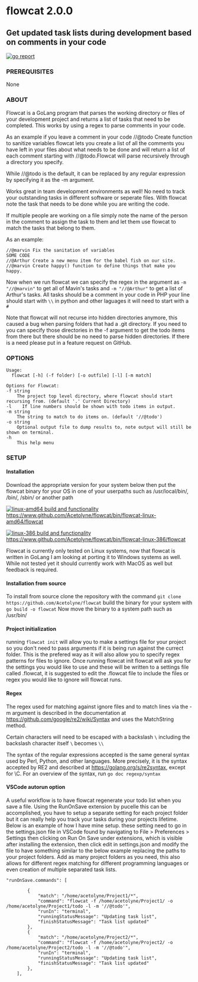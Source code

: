 # flowcat 2.0.0

## Get updated task lists during development based on comments in your code

<a href="https://goreportcard.com/report/github.com/Acetolyne/flowcat" target="_blank"><img src="https://goreportcard.com/badge/github.com/Acetolyne/flowcat?style=flat&logo=none" alt="go report" /></a>

### PREREQUISITES

None

### ABOUT

Flowcat is a GoLang program that parses the working directory or files of your development project and returns a list of tasks that need to be completed. This works by using a regex to parse comments in your code.

As an example if you leave a comment in your code //@todo Create function to sanitize variables
flowcat lets you create a list of all the comments you have left in your files about what needs to be done and will return a list of each comment starting with //@todo.Flowcat will parse recursively through a directory you specify.

While //@todo is the default, it can be replaced by any regular expression by specifying it as the -m argument.

Works great in team development environments as well! No need to track your outstanding tasks in different software or seperate files. With flowcat note the task that needs to be done while you are writing the code.

If multiple people are working on a file simply note the name of the person in the comment to assign the task to them and let them use flowcat to match the tasks that belong to them.

As an example:

```golang
//@marvin Fix the sanitation of variables
SOME CODE
//@Arthur Create a new menu item for the babel fish on our site.
//@marvin Create happy() function to define things that make you happy.
```

Now when we run flowcat we can specify the regex in the argument as ```-m "//@marvin"``` to get all of Mavin's tasks and ```-m "//@Arthur"``` to get a list of Arthur's tasks. All tasks should be a comment in your code in PHP your line should start with ```\\``` in python and other laguages it will need to start with a ```#```

Note that flowcat will not recurse into hidden directories anymore, this caused a bug when parsing folders that had a .git directory.
If you need to you can specify those directories in the -f argument to get the todo items from there but there should be no need to parse hidden directories.
If there is a need please put in a feature request on GitHub.

### OPTIONS
```
Usage:
  flowcat [-h] (-f folder) [-o outfile] [-l] [-m match]

Options for Flowcat:
-f string
    The project top level directory, where flowcat should start recursing from. (default '.' Current Directory)
-l    If line numbers should be shown with todo items in output.
-m string
    The string to match to do items on. (default '//@todo')
-o string
    Optional output file to dump results to, note output will still be shown on terminal.
-h
    This help menu
```

### SETUP

#### Installation
Download the appropriate version for your system below then put the flowcat binary for your OS in one of your userpaths such as /usr/local/bin/, /bin/, /sbin/ or another path

[![linux-amd64 build and functionality](https://github.com/Acetolyne/flowcat/actions/workflows/linux-amd64%20build%20and%20functionality.yml/badge.svg?branch=master)](https://github.com/Acetolyne/flowcat/actions/workflows/linux-amd64%20build%20and%20functionality.yml) https://www.github.com/Acetolyne/flowcat/bin/flowcat-linux-amd64/flowcat

[![linux-386 build and functionality](https://github.com/Acetolyne/flowcat/actions/workflows/linux-386%20build%20and%20functionality.yml/badge.svg?branch=master)](https://github.com/Acetolyne/flowcat/actions/workflows/linux-386%20build%20and%20functionality.yml) https://www.github.com/Acetolyne/flowcat/bin/flowcat-linux-386/flowcat



Flowcat is currently only tested on Linux systems, now that flowcat is written in GoLang I am looking at porting it to Windows systems as well. While not tested yet it should currently work with MacOS as well but feedback is required.

#### Installation from source

To install from source clone the repository with the command ```git clone https://github.com/Acetolyne/flowcat```
build the binary for your system with ```go build -o flowcat```
Now move the binary to a system path such as /usr/bin/

#### Project initialization
running ```flowcat init``` will allow you to make a settings file for your project so you don't need to pass arguments if it is being run against the currect folder. This is the prefered way as it will also allow you to specify regex patterns for files to ignore. Once running flowcat init flowcat will ask you for the settings you would like to use and these will be written to a settings file called .flowcat, it is suggested to edit the .flowcat file to include the files or regex you would like to ignore will flowcat runs.

#### Regex
The regex used for matching against ignore files and to match lines via the -m argument is described in the documentation at https://github.com/google/re2/wiki/Syntax and uses the MatchString method.

Certain characters will need to be escaped with a backslash ```\``` including the backslash character itself ```\``` becomes ```\\```

The syntax of the regular expressions accepted is the same general syntax used by Perl, Python, and other languages. More precisely, it is the syntax accepted by RE2 and described at https://golang.org/s/re2syntax, except for \C. For an overview of the syntax, run ```go doc regexp/syntax```




#### VSCode autorun option

A useful workflow is to have flowcat regenerate your todo list when you save a file. Using the RunOnSave extension by pucelle this can be accomplished, you have to setup a separate setting for each project folder but it can really help you track your tasks during your projects lifetime. Below is an example of how I have mine setup. these setting need to go in the settings.json file in VSCode found by navigating to File > Preferences > Settings then clicking on Run On Save under extensions, which is visible after installing the extension, then click edit in settings.json and modify the file to have something similar to the below example replacing the paths to your project folders. Add as many project folders as you need, this also allows for different regex matching for different programming languages or even creation of multiple separated task lists.

```
"runOnSave.commands": [
    
        {
            "match": "/home/acetolyne/Project1/*",
            "command": "flowcat -f /home/acetolyne/Project1/ -o /home/acetolyne/Project1/todo -l -m '//@todo'",
            "runIn": "terminal",
            "runningStatusMessage": "Updating task list",
            "finishStatusMessage": "Task list updated"
        },
        {
            "match": "/home/acetolyne/Project2/*",
            "command": "flowcat -f /home/acetolyne/Project2/ -o /home/acetolyne/Project2/todo -l -m '//@todo'",
            "runIn": "terminal",
            "runningStatusMessage": "Updating task list",
            "finishStatusMessage": "Task list updated"
        },
    ],
```

